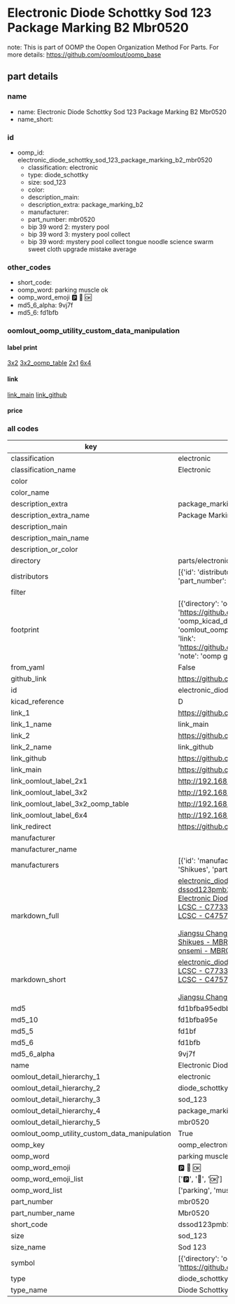 # Electronic Diode Schottky Sod 123 Package Marking B2 Mbr0520  

note: This is part of OOMP the Oopen Organization Method For Parts. For more details: https://github.com/oomlout/oomp_base

##  part details
  







### name
* name: Electronic Diode Schottky Sod 123 Package Marking B2 Mbr0520
* name_short: 
### id
* oomp_id: electronic_diode_schottky_sod_123_package_marking_b2_mbr0520
  * classification: electronic
  * type: diode_schottky
  * size: sod_123
  * color: 
  * description_main: 
  * description_extra: package_marking_b2
  * manufacturer: 
  * part_number: mbr0520
  * bip 39 word 2: mystery pool
  * bip 39 word 3: mystery pool collect
  * bip 39 word: mystery pool collect tongue noodle science swarm sweet cloth upgrade mistake average

### other_codes
* short_code: 
* oomp_word: parking muscle ok
* oomp_word_emoji :parking: :muscle: :ok:
* md5_6_alpha: 9vj7f
* md5_6: fd1bfb






### oomlout_oomp_utility_custom_data_manipulation
#### label print
[3x2](http://192.168.1.245:1112/?label=oomp%209vj7f)
[3x2_oomp_table](http://192.168.1.108:1112/?label=oomp%209vj7f)
[2x1](http://192.168.1.242:1112/?label=oomp%209vj7f)
[6x4](http://192.168.1.55:1112/?label=oomp%209vj7f)    

#### link

[link_main](https://github.com/oomlout/oomlout_oomp_version_1_messy/tree/main/parts/electronic_diode_schottky_sod_123_package_marking_b2_mbr0520) [link_github](https://github.com/oomlout/oomlout_oomp_version_1_messy/tree/main/parts/electronic_diode_schottky_sod_123_package_marking_b2_mbr0520)                             

#### price







### all codes 
| key | value |  
| --- | --- |  
| classification | electronic |  
| classification_name | Electronic |  
| color |  |  
| color_name |  |  
| description_extra | package_marking_b2 |  
| description_extra_name | Package Marking B2 |  
| description_main |  |  
| description_main_name |  |  
| description_or_color |   |  
| directory | parts/electronic_diode_schottky_sod_123_package_marking_b2_mbr0520 |  
| distributors | [{'id': 'distributor_lcsc', 'link': 'https://lcsc.com/product-detail/C77335.html', 'name': 'LCSC', 'part_number': 'C77335'}, {'id': 'distributor_lcsc', 'link': 'https://lcsc.com/product-detail/C475717.html', 'name': 'LCSC', 'part_number': 'C475717'}] |  
| filter |  |  
| footprint | [{'directory': 'oomlout_oomp_footprint_bot/footprints/kicad_diode_smd_d_sod_123//working/working.kicad_mod', 'index': 0, 'link': 'https://github.com/oomlout/oomlout_oomp_footprint_bot/tree/main/foootprntss/kicad_diode_smd_d_sod_123', 'note': 'source footprint kicad_diode_smd_d_sod_123', 'oomp_key': 'oomp_kicad_diode_smd_d_sod_123'}, {'directory': 'oomlout_oomp_footprint_bot/footprints/oomlout_oomlout_oomp_part_footprints_dssod123pmb2mbr0520_electronic_diode_schottky_sod_123_package_marking_b2_mbr0520//working/working.kicad_mod', 'index': 1, 'link': 'https://github.com/oomlout/oomlout_oomp_footprint_bot/tree/main/foootprntss/oomlout_oomlout_oomp_part_footprints_dssod123pmb2mbr0520_electronic_diode_schottky_sod_123_package_marking_b2_mbr0520', 'note': 'oomp generated footprint', 'oomp_key': 'oomp_oomlout_oomlout_oomp_part_footprints_dssod123pmb2mbr0520_electronic_diode_schottky_sod_123_package_marking_b2_mbr0520'}] |  
| from_yaml | False |  
| github_link | https://github.com/oomlout/oomlout_oomp_part_src/tree/main/parts/electronic_diode_schottky_sod_123_package_marking_b2_mbr0520 |  
| id | electronic_diode_schottky_sod_123_package_marking_b2_mbr0520 |  
| kicad_reference | D |  
| link_1 | https://github.com/oomlout/oomlout_oomp_version_1_messy/tree/main/parts/electronic_diode_schottky_sod_123_package_marking_b2_mbr0520 |  
| link_1_name | link_main |  
| link_2 | https://github.com/oomlout/oomlout_oomp_version_1_messy/tree/main/parts/electronic_diode_schottky_sod_123_package_marking_b2_mbr0520 |  
| link_2_name | link_github |  
| link_github | https://github.com/oomlout/oomlout_oomp_version_1_messy/tree/main/parts/electronic_diode_schottky_sod_123_package_marking_b2_mbr0520 |  
| link_main | https://github.com/oomlout/oomlout_oomp_version_1_messy/tree/main/parts/electronic_diode_schottky_sod_123_package_marking_b2_mbr0520 |  
| link_oomlout_label_2x1 | http://192.168.1.242:1112/?label=oomp%209vj7f |  
| link_oomlout_label_3x2 | http://192.168.1.245:1112/?label=oomp%209vj7f |  
| link_oomlout_label_3x2_oomp_table | http://192.168.1.108:1112/?label=oomp%209vj7f |  
| link_oomlout_label_6x4 | http://192.168.1.55:1112/?label=oomp%209vj7f |  
| link_redirect | https://github.com/oomlout/oomlout_oomp_version_1_messy/tree/main/parts/electronic_diode_schottky_sod_123_package_marking_b2_mbr0520 |  
| manufacturer |  |  
| manufacturer_name |  |  
| manufacturers | [{'id': 'manufacturer_jiangsu_changjing_electronics_technology_co_ltd', 'link': '', 'name': 'Jiangsu Changjing Electronics Technology Co., Ltd.', 'part_number': 'MBR0520'}, {'id': 'manufacturer_shikues', 'link': '', 'name': 'Shikues', 'part_number': 'MBR0520'}, {'id': 'manufacturer_onsemi', 'link': '', 'name': 'onsemi', 'part_number': 'MBR0520LT3G'}] |  
| markdown_full | [electronic_diode_schottky_sod_123_package_marking_b2_mbr0520](none)<br>[dssod123pmb2mbr0520](none)<br>[Electronic Diode Schottky Sod 123 Package Marking B2 Mbr0520](none)<br>[LCSC - C77335<br>](https://lcsc.com/product-detail/C77335.html)[LCSC - C475717<br>](https://lcsc.com/product-detail/C475717.html)<br>[Jiangsu Changjing Electronics Technology Co., Ltd. - MBR0520]() [(L)  ](https://www.lcsc.com/search?q=MBR0520)[(D)  ](https://www.digikey.com/en/products?keywords=MBR0520)[(M)  ](https://www.mouser.com/Search/Refine?Keyword=MBR0520)[(N)  ](https://www.newark.com/search?st=MBR0520)[(SZ)  ](https://so.szlcsc.com/global.html?k=MBR0520)<br>[Shikues - MBR0520]() [(L)  ](https://www.lcsc.com/search?q=MBR0520)[(D)  ](https://www.digikey.com/en/products?keywords=MBR0520)[(M)  ](https://www.mouser.com/Search/Refine?Keyword=MBR0520)[(N)  ](https://www.newark.com/search?st=MBR0520)[(SZ)  ](https://so.szlcsc.com/global.html?k=MBR0520)<br>[onsemi - MBR0520LT3G]() [(L)  ](https://www.lcsc.com/search?q=MBR0520LT3G)[(D)  ](https://www.digikey.com/en/products?keywords=MBR0520LT3G)[(M)  ](https://www.mouser.com/Search/Refine?Keyword=MBR0520LT3G)[(N)  ](https://www.newark.com/search?st=MBR0520LT3G)[(SZ)  ](https://so.szlcsc.com/global.html?k=MBR0520LT3G)<br> |  
| markdown_short | [electronic_diode_schottky_sod_123_package_marking_b2_mbr0520](none)<br>[LCSC - C77335<br>](https://lcsc.com/product-detail/C77335.html)[LCSC - C475717<br>](https://lcsc.com/product-detail/C475717.html)<br>[Jiangsu Changjing Electronics Technology Co., Ltd. - MBR0520]()[Shikues - MBR0520]()[onsemi - MBR0520LT3G]() |  
| md5 | fd1bfba95edbbb6f03cb0e465b2a0493 |  
| md5_10 | fd1bfba95e |  
| md5_5 | fd1bf |  
| md5_6 | fd1bfb |  
| md5_6_alpha | 9vj7f |  
| name | Electronic Diode Schottky Sod 123 Package Marking B2 Mbr0520 |  
| oomlout_detail_hierarchy_1 | electronic |  
| oomlout_detail_hierarchy_2 | diode_schottky |  
| oomlout_detail_hierarchy_3 | sod_123 |  
| oomlout_detail_hierarchy_4 | package_marking_b2 |  
| oomlout_detail_hierarchy_5 | mbr0520 |  
| oomlout_oomp_utility_custom_data_manipulation | True |  
| oomp_key | oomp_electronic_diode_schottky_sod_123_package_marking_b2_mbr0520 |  
| oomp_word | parking muscle ok |  
| oomp_word_emoji | :parking: :muscle: :ok: |  
| oomp_word_emoji_list | [':parking:', ':muscle:', ':ok:'] |  
| oomp_word_list | ['parking', 'muscle', 'ok'] |  
| part_number | mbr0520 |  
| part_number_name | Mbr0520 |  
| short_code | dssod123pmb2mbr0520 |  
| size | sod_123 |  
| size_name | Sod 123 |  
| symbol | [{'directory': 'oomlout_oomp_symbol_bot/symbols/kicad_device_d_schottky//working/working.kicad_sym', 'index': 0, 'link': 'https://github.com/oomlout/oomlout_oomp_symbol_bot/tree/main/symbols/kicad_device_d_schottky', 'oomp_key': 'oomp_kicad_device_d_schottky'}] |  
| type | diode_schottky |  
| type_name | Diode Schottky |  
